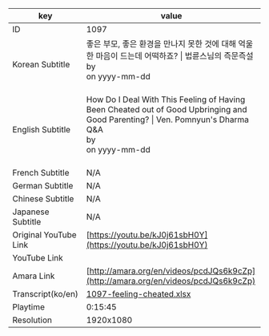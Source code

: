 |  key  |  value  |
|-------|---------|
| ID            | 1097 |
| Korean Subtitle | 좋은 부모, 좋은 환경을 만나지 못한 것에 대해 억울한 마음이 드는데 어떡하죠? \| 법륜스님의 즉문즉설<br>by <br>on yyyy-mm-dd<br><br>|
| English Subtitle | How Do I Deal With This Feeling of Having Been Cheated out of Good Upbringing and Good Parenting? \| Ven. Pomnyun's Dharma Q&A<br>by <br>on yyyy-mm-dd<br><br>|
| French Subtitle | N/A |
| German Subtitle | N/A |
| Chinese Subtitle | N/A |
| Japanese Subtitle | N/A |
| Original YouTube Link  | [https://youtu.be/kJ0j61sbH0Y](https://youtu.be/kJ0j61sbH0Y) |
| YouTube Link  |  |
| Amara Link    | [http://amara.org/en/videos/pcdJQs6k9cZp](http://amara.org/en/videos/pcdJQs6k9cZp) |
| Transcript(ko/en) | [1097-feeling-cheated.xlsx](https://github.com/jungtosociety/dharma-qna/raw/master/sub/1097/1097-feeling-cheated.xlsx) |
| Playtime | 0:15:45 |
| Resolution | 1920x1080|
